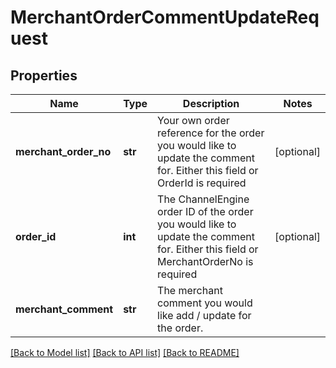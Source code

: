 # MerchantOrderCommentUpdateRequest

## Properties
Name | Type | Description | Notes
------------ | ------------- | ------------- | -------------
**merchant_order_no** | **str** | Your own order reference for the order you would like to update the comment for.  Either this field or OrderId is required | [optional] 
**order_id** | **int** | The ChannelEngine order ID of the order you would like to update the comment for.  Either this field or MerchantOrderNo is required | [optional] 
**merchant_comment** | **str** | The merchant comment you would like add / update for the order. | 

[[Back to Model list]](../README.md#documentation-for-models) [[Back to API list]](../README.md#documentation-for-api-endpoints) [[Back to README]](../README.md)

